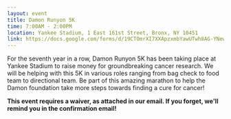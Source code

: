 ```yaml
---
layout: event
title: Damon Runyon 5K
time: 7:00AM - 2:00PM
location: Yankee Stadium, 1 East 161st Street, Bronx, NY 10451
link: https://docs.google.com/forms/d/19CTOmrXI7XXApzxmbYawUTwh8AG-YNew08Z4YpTORkE/viewform
---
```

For the seventh year in a row, Damon Runyon 5K has been taking place at Yankee Stadium to raise money for groundbreaking cancer research. We will be helping with this 5K in various roles ranging from bag check to food team to directional team. Be part of this amazing marathon to help the Damon foundation take more steps towards finding a cure for cancer!

**This event requires a waiver, as attached in our email. If you forget, we'll remind you in the confirmation email!**